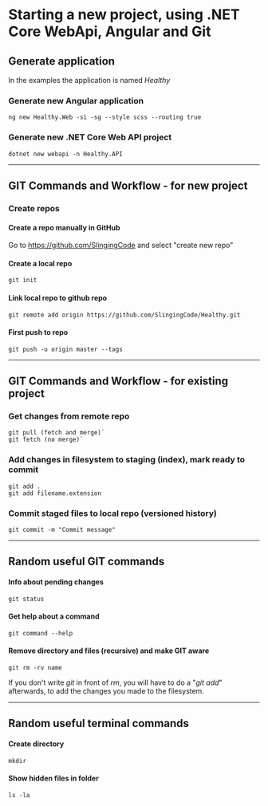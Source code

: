 # Starting a new project, using .NET Core WebApi, Angular and Git

## Generate application
In the examples the application is named *Healthy*

### Generate new Angular application
    ng new Healthy.Web -si -sg --style scss --routing true

### Generate new .NET Core Web API project
    dotnet new webapi -n Healthy.API

***

## GIT Commands and Workflow - for new project

### Create repos
#### Create a repo manually in GitHub
Go to https://github.com/SlingingCode and select "create new repo"
#### Create a local repo
    git init

#### Link local repo to github repo
    git remote add origin https://github.com/SlingingCode/Healthy.git

#### First push to repo
    git push -u origin master --tags

***

## GIT Commands and Workflow - for existing project

### Get changes from remote repo
    git pull (fetch and merge)`
    git fetch (no merge)`

### Add changes in filesystem to staging (index), mark ready to commit
    git add .
    git add filename.extension

### Commit staged files to local repo (versioned history)
    git commit -m "Commit message"

***

## Random useful GIT commands
#### Info about pending changes
    git status

#### Get help about a command
    git command --help

#### Remove directory and files (recursive) and make GIT aware
    git rm -rv name
If you don't write *git* in front of *rm*, you will have to do a "*git add*" afterwards, to add the changes you made to the filesystem.

***

## Random useful terminal commands

#### Create directory
    mkdir

#### Show hidden files in folder
    ls -la
